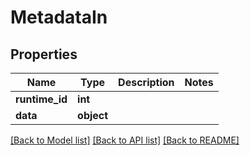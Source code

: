 # MetadataIn


## Properties
Name | Type | Description | Notes
------------ | ------------- | ------------- | -------------
**runtime_id** | **int** |  | 
**data** | **object** |  | 

[[Back to Model list]](../README.md#documentation-for-models) [[Back to API list]](../README.md#documentation-for-api-endpoints) [[Back to README]](../README.md)


